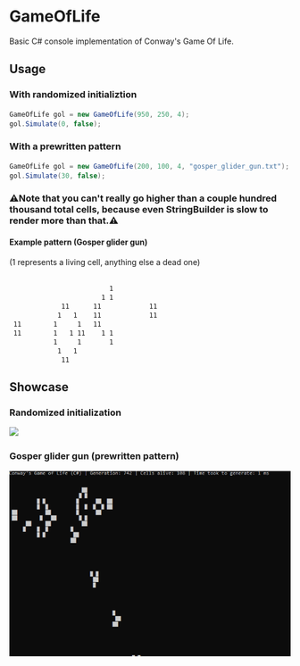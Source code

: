 # GameOfLife
Basic C# console implementation of Conway's Game Of Life.
## Usage
### With randomized initializtion
```C#
GameOfLife gol = new GameOfLife(950, 250, 4);
gol.Simulate(0, false);
```
### With a prewritten pattern
```C#
GameOfLife gol = new GameOfLife(200, 100, 4, "gosper_glider_gun.txt");
gol.Simulate(30, false);
```
### ⚠️Note that you can't really go higher than a couple hundred thousand total cells, because even StringBuilder is slow to render more than that.⚠️
#### Example pattern (Gosper glider gun)
(1 represents a living cell, anything else a dead one)
```

                         1
                       1 1
             11      11            11
            1   1    11            11
 11        1     1   11
 11        1   1 11    1 1
           1     1       1
            1   1
             11
```
## Showcase
### Randomized initialization
![](https://github.com/immortalized/GameOfLife/blob/main/Showcase/randomizedinit2.gif)
### Gosper glider gun (prewritten pattern)
![](https://github.com/immortalized/GameOfLife/blob/main/Showcase/gosperglidergun.gif)
